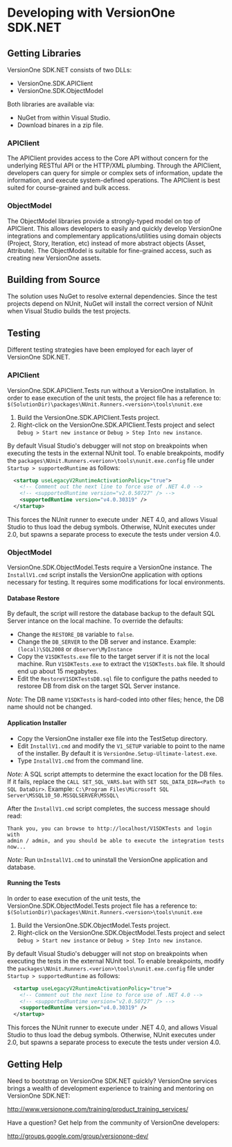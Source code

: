 # Developing with VersionOne SDK.NET #

## Getting Libraries ##
VersionOne SDK.NET consists of two DLLs:

* VersionOne.SDK.APIClient
* VersionOne.SDK.ObjectModel

Both libraries are available via:

* NuGet from within Visual Studio.
* Download binares in a zip file.

### APIClient ###
The APIClient provides access to the Core API without concern for the 
underlying RESTful API or the HTTP/XML plumbing. Through the APIClient, 
developers can query for simple or complex sets of information, update the 
information, and execute system-defined operations. The APIClient is best 
suited for course-grained and bulk access.

### ObjectModel ###
The ObjectModel libraries provide a strongly-typed model on top of APIClient. 
This allows developers to easily and quickly develop VersionOne integrations 
and complementary applications/utilities using domain objects (Project, Story, 
Iteration, etc) instead of more abstract objects (Asset, Attribute). The 
ObjectModel is suitable for fine-grained access, such as creating new 
VersionOne assets.


## Building from Source ##
The solution uses NuGet to resolve external dependencies. Since the test 
projects depend on NUnit, NuGet will install the correct version of NUnit when 
Visual Studio builds the test projects.

## Testing ##
Different testing strategies have been employed for each layer of 
VersionOne SDK.NET.

### APIClient ###
VersionOne.SDK.APIClient.Tests run without a VersionOne installation. In order 
to ease execution of the unit tests, the project file has a reference to:
`$(SolutionDir)\packages\NUnit.Runners.<version>\tools\nunit.exe`

1. Build the VersionOne.SDK.APIClient.Tests project.
2. Right-click on the VersionOne.SDK.APIClient.Tests project and select 
   `Debug > Start new instance` or `Debug > Step Into new instance`.

By default Visual Studio's debugger will not stop on breakpoints when executing 
the tests in the external NUnit tool. To enable breakpoints, modify the 
`packages\NUnit.Runners.<verion>\tools\nunit.exe.config` file under 
`Startup > supportedRuntime` as follows:

```xml
  <startup useLegacyV2RuntimeActivationPolicy="true">
    <!-- Comment out the next line to force use of .NET 4.0 -->
    <!-- <supportedRuntime version="v2.0.50727" /> -->
    <supportedRuntime version="v4.0.30319" />
  </startup>
```

This forces the NUnit runner to execute under .NET 4.0, and allows Visual 
Studio to thus load the debug symbols. Otherwise, NUnit executes under 2.0, but 
spawns a separate process to execute the tests under version 4.0.

### ObjectModel ###
VersionOne.SDK.ObjectModel.Tests require a VersionOne instance. The 
`InstallV1.cmd` script installs the VersionOne application with options 
necessary for testing. It requires some modifications for local environments.

#### Database Restore ####
By default, the script will restore the database backup to the default SQL 
Server intance on the local machine. To override the defaults:

* Change the `RESTORE_DB` variable to `false`.
* Change the `DB_SERVER` to the DB server and instance. 
  Example: `(local)\SQL2008` or `dbserver\MyInstance`
* Copy the `V1SDKTests.exe` file to the target server if it is not the local 
  machine. Run `V1SDKTests.exe` to extract the `V1SDKTests.bak` file. It should 
  end up about 15 megabytes.
* Edit the `RestoreV1SDKTestsDB.sql` file to configure the paths needed to 
  restoree DB from disk on the target SQL Server instance. 

*Note:* The DB name `V1SDKTests` is hard-coded into other files; hence, the DB 
name should not be changed.

#### Application Installer ####

* Copy the VersionOne installer exe file into the TestSetup directory.
* Edit `InstallV1.cmd` and modify the `V1_SETUP` variable to point to the name 
  of the installer. By default it is `VersionOne.Setup-Ultimate-latest.exe`.
* Type `InstallV1.cmd` from the command line.

*Note:* A SQL script attempts to determine the exact location for the DB files. 
If it fails, replace the `CALL SET_SQL_VARS.bat` with 
`SET SQL_DATA_DIR=<Path to SQL DataDir>`. Example: 
`C:\Program Files\Microsoft SQL Server\MSSQL10_50.MSSQLSERVER\MSSQL\`

After the `InstallV1.cmd` script completes, the success message should read:

```
Thank you, you can browse to http://localhost/V1SDKTests and login with 
admin / admin, and you should be able to execute the integration tests now...
```

*Note:* Run `UnInstallV1.cmd` to uninstall the VersionOne application and 
database.

#### Running the Tests ####
In order to ease execution of the unit tests, the 
VersionOne.SDK.ObjectModel.Tests project file has a reference to:
`$(SolutionDir)\packages\NUnit.Runners.<version>\tools\nunit.exe`

1. Build the VersionOne.SDK.ObjectModel.Tests project.
2. Right-click on the VersionOne.SDK.ObjectModel.Tests project and select 
   `Debug > Start new instance` or `Debug > Step Into new instance`.

By default Visual Studio's debugger will not stop on breakpoints when executing 
the tests in the external NUnit tool. To enable breakpoints, modify the 
`packages\NUnit.Runners.<verion>\tools\nunit.exe.config` file under 
`Startup > supportedRuntime` as follows:

```xml
  <startup useLegacyV2RuntimeActivationPolicy="true">
    <!-- Comment out the next line to force use of .NET 4.0 -->
    <!-- <supportedRuntime version="v2.0.50727" /> -->
    <supportedRuntime version="v4.0.30319" />
  </startup>
```

This forces the NUnit runner to execute under .NET 4.0, and allows Visual 
Studio to thus load the debug symbols. Otherwise, NUnit executes under 2.0, but 
spawns a separate process to execute the tests under version 4.0.


## Getting Help ##
Need to bootstrap on VersionOne SDK.NET quickly? VersionOne services brings a 
wealth of development experience to training and mentoring on VersionOne 
SDK.NET:

http://www.versionone.com/training/product_training_services/

Have a question? Get help from the community of VersionOne developers:

http://groups.google.com/group/versionone-dev/
